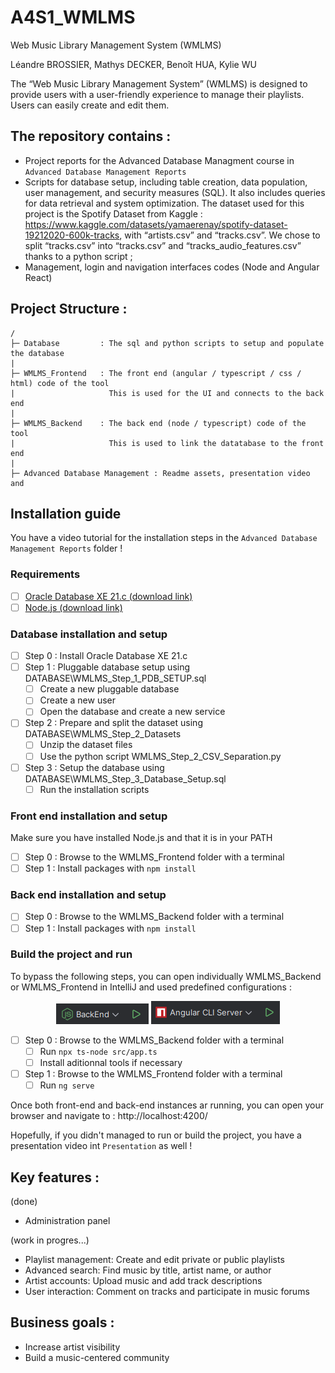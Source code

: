 # A4S1_WMLMS

Web Music Library Management System (WMLMS)

Léandre BROSSIER, Mathys DECKER, Benoît HUA, Kylie WU

The “Web Music Library Management System” (WMLMS) is designed to provide users with a user-friendly experience to manage their playlists. Users can easily create and edit them.

## The repository contains : 

- Project reports for the Advanced Database Managment course in `Advanced Database Management Reports`
- Scripts for database setup, including table creation, data population, user management, and security measures (SQL). It also includes queries for data retrieval and system optimization. The dataset used for this project is the Spotify Dataset from Kaggle : https://www.kaggle.com/datasets/yamaerenay/spotify-dataset-19212020-600k-tracks, with “artists.csv” and “tracks.csv”. We chose to split “tracks.csv” into “tracks.csv” and “tracks_audio_features.csv” thanks to a python script ;
- Management, login and navigation interfaces codes (Node and Angular React)

## Project Structure : 

```
/
├─ Database         : The sql and python scripts to setup and populate the database
|
├─ WMLMS_Frontend   : The front end (angular / typescript / css / html) code of the tool
|                     This is used for the UI and connects to the back end
|           
├─ WMLMS_Backend    : The back end (node / typescript) code of the tool
|                     This is used to link the datatabase to the front end
|
├─ Advanced Database Management : Readme assets, presentation video and 
```

## Installation guide

You have a video tutorial for the installation steps in the `Advanced Database Management Reports` folder !

### Requirements

- [ ] [Oracle Database XE 21.c (download link)](https://www.oracle.com/database/technologies/xe-downloads.html)
- [ ] [Node.js (download link)](https://nodejs.org/en)

### Database installation and setup

- [ ] Step 0 : Install Oracle Database XE 21.c
- [ ] Step 1 : Pluggable database setup using DATABASE\WMLMS_Step_1_PDB_SETUP.sql
  - [ ] Create a new pluggable database
  - [ ] Create a new user
  - [ ] Open the database and create a new service
- [ ] Step 2 : Prepare and split the dataset using DATABASE\WMLMS_Step_2_Datasets
  - [ ] Unzip the dataset files
  - [ ] Use the python script WMLMS_Step_2_CSV_Separation.py 
- [ ] Step 3 : Setup the database using  DATABASE\WMLMS_Step_3_Database_Setup.sql
  - [ ] Run the installation scripts

### Front end installation and setup

Make sure you have installed Node.js and that it is in your PATH

- [ ] Step 0 : Browse to the WMLMS_Frontend folder with a terminal
- [ ] Step 1 : Install packages with `npm install`

### Back end installation and setup

- [ ] Step 0 : Browse to the WMLMS_Backend folder with a terminal
- [ ] Step 1 : Install packages with `npm install`

### Build the project and run

To bypass the following steps, you can open individually WMLMS_Backend or WMLMS_Frontend in IntelliJ and used predefined configurations :
<p align="center">
 <img src="Advanced Database Management Reports/Readme_Assets/IntelliJ_Backend_Run.png" />
 <img src="Advanced Database Management Reports/Readme_Assets//IntelliJ_Frontend_Run.png" />
</p>


- [ ] Step 0 : Browse to the WMLMS_Backend folder with a terminal
  - [ ] Run `npx ts-node src/app.ts`
  - [ ] Install aditionnal tools if necessary
- [ ] Step 1 : Browse to the WMLMS_Frontend folder with a terminal
  - [ ] Run `ng serve`

Once both front-end and back-end instances ar running, you can open your browser and navigate to : http://localhost:4200/

Hopefully, if you didn't managed to run or build the project, you have a presentation video int `Presentation` as well !

## Key features :

(done)
- Administration panel

(work in progres...)
- Playlist management: Create and edit private or public playlists
- Advanced search: Find music by title, artist name, or author
- Artist accounts: Upload music and add track descriptions
- User interaction: Comment on tracks and participate in music forums

## Business goals :

- Increase artist visibility
- Build a music-centered community

